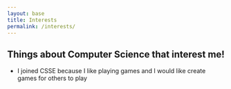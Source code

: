 ```yaml
---
layout: base 
title: Interests
permalink: /interests/
---
```


## Things about Computer Science that interest me!
- I joined CSSE because I like playing games and I would like create games for others to play
